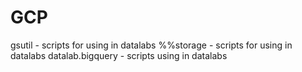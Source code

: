 # GCP

gsutil - scripts for using in datalabs
%%storage - scripts for using in datalabs
datalab.bigquery - scripts using in datalabs
